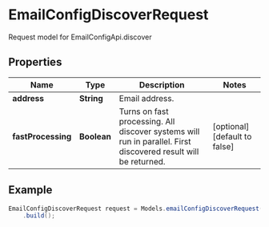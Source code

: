 # EmailConfigDiscoverRequest

Request model for EmailConfigApi.discover

## Properties

Name | Type | Description | Notes
---- | ---- | ----------- | -----
**address** | **String**| Email address. |
**fastProcessing** | **Boolean**| Turns on fast processing. All discover systems will run in parallel. First discovered result will be returned.              | [optional] [default to false]

## Example
```java
EmailConfigDiscoverRequest request = Models.emailConfigDiscoverRequest()
    .build();
```

